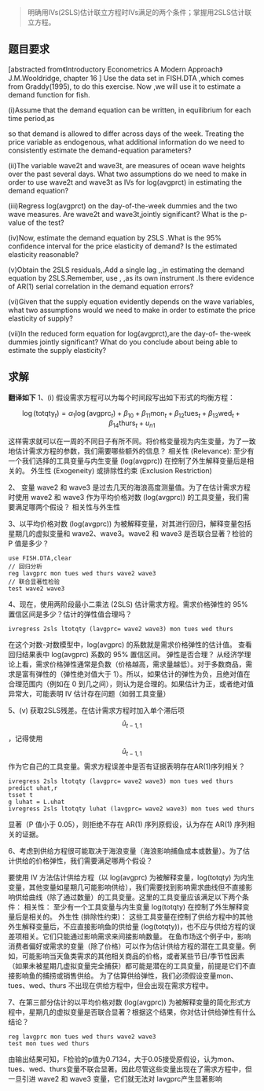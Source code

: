 > 明确用IVs(2SLS)估计联立方程时IVs满足的两个条件；掌握用2SLS估计联立方程。

## 题目要求
 [abstracted from《Introductory Econometrics A Modern Approach》J.M.Wooldridge, chapter 16 ]
 Use the data set in FISH.DTA ,which comes from Graddy(1995), to do this exercise. Now ,we will use it to estimate a demand function for fish.

(i)Assume that the demand equation can be written, in equilibrium for each time period,as

so that demand is allowed to differ across days of the week. Treating the price variable as endogenous, what additional information do we need to consistently estimate the demand-equation parameters?

(ii)The variable wave2t and wave3t, are measures of ocean wave heights over the past several days. What two assumptions do we need to make in order to use wave2t and wave3t as IVs for log(avgprct) in estimating the demand equation?

(iii)Regress log(avgprct) on the day-of-the-week dummies and the two wave measures. Are wave2t and wave3t,jointly significant? What is the p-value of the test?

(iv)Now, estimate the demand equation by 2SLS .What is the 95% confidence interval for the price elasticity of demand? Is the estimated elasticity reasonable?

(v)Obtain the 2SLS residuals,.Add a single lag ,,in estimating the demand equation by 2SLS.Remember, use , ,as its own instrument .Is there evidence of AR(1) serial correlation in the demand equation errors?

(vi)Given that the supply equation evidently depends on the wave variables, what two assumptions would we need to make in order to estimate the price elasticity of supply?

(vii)In the reduced form equation for log(avgprct),are the day-of- the-week dummies jointly significant? What do you conclude about being able to estimate the supply elasticity?

## 求解
**翻译如下**
1、(i) 假设需求方程可以为每个时间段写出如下形式的均衡方程：

$$
\log(\text{totqty}_t) = \alpha_1 \log(\text{avgprc}_t) + \beta_{10} + \beta_{11}\text{mon}_t + \beta_{12}\text{tues}_t + \beta_{13}\text{wed}_t + \beta_{14}\text{thurs}_t + u_{n1}
$$

这样需求就可以在一周的不同日子有所不同。将价格变量视为内生变量，为了一致地估计需求方程的参数，我们需要哪些额外的信息？
相关性 (Relevance): 至少有一个我们选择的工具变量与内生变量 (log(avgprc)) 在控制了外生解释变量后是相关的。
外生性 (Exogeneity) 或排除性约束 (Exclusion Restriction)

2、 变量 wave2 和 wave3 是过去几天的海浪高度测量值。为了在估计需求方程时使用 wave2 和 wave3 作为平均价格对数 (log(avgprc)) 的工具变量，我们需要满足哪两个假设？
相关性与外生性

3、以平均价格对数 (log(avgprc)) 为被解释变量，对其进行回归，解释变量包括星期几的虚拟变量和 wave2、wave3。wave2 和 wave3 是否联合显著？检验的 P 值是多少？
```{stata}
use FISH.DTA,clear
// 回归分析
reg lavgprc mon tues wed thurs wave2 wave3
// 联合显著性检验
test wave2 wave3
```

4、现在，使用两阶段最小二乘法 (2SLS) 估计需求方程。需求价格弹性的 95% 置信区间是多少？估计的弹性值合理吗？
```{stata}
ivregress 2sls ltotqty (lavgprc= wave2 wave3) mon tues wed thurs
```
在这个对数-对数模型中，log(avgprc) 的系数就是需求价格弹性的估计值。
查看回归结果表中 log(avgprc) 系数的 95% 置信区间。
弹性是否合理？ 从经济学理论上看，需求价格弹性通常是负数（价格越高，需求量越低）。对于多数商品，需求是富有弹性的（弹性绝对值大于 1）。所以，如果估计的弹性为负，且绝对值在合理范围内（例如在 0 到几之间），则认为是合理的。如果估计为正，或者绝对值异常大，可能表明 IV 估计存在问题（如弱工具变量）

5、(v) 获取2SLS残差。在估计需求方程时加入单个滞后项$$\hat{u}_{t-1,1}$$，记得使用$$\hat{u}_{t-1,1}$$作为它自己的工具变量。需求方程误差中是否有证据表明存在AR(1)序列相关？
```{stata}
ivregress 2sls ltotqty (lavgprc= wave2 wave3) mon tues wed thurs
predict uhat,r
tsset t
g luhat = L.uhat
ivregress 2sls ltotqty luhat (lavgprc= wave2 wave3) mon tues wed thurs
```
显著（P 值小于 0.05），则拒绝不存在 AR(1) 序列原假设，认为存在 AR(1) 序列相关的证据。

6、考虑到供给方程很可能取决于海浪变量（海浪影响捕鱼成本或数量）。为了估计供给的价格弹性，我们需要满足哪两个假设？

要使用 IV 方法估计供给方程（以 log(avgprc) 为被解释变量，log(totqty) 为内生变量，其他变量如星期几可能影响供给），我们需要找到影响需求曲线但不直接影响供给曲线（除了通过数量）的工具变量。这里的工具变量应该满足以下两个条件：
相关性： 至少有一个工具变量与内生变量 log(totqty) 在控制了外生解释变量后是相关的。
外生性 (排除性约束)： 这些工具变量在控制了供给方程中的其他外生解释变量后，不应直接影响鱼的供给量 (log(totqty))，也不应与供给方程的误差项相关。它们只能通过影响需求来间接影响数量。
在鱼市场这个例子中，影响消费者偏好或需求的变量（除了价格）可以作为估计供给方程的潜在工具变量。例如，可能影响当天鱼类需求的其他相关商品的价格，或者某些节日/季节性因素（如果未被星期几虚拟变量完全捕获）都可能是潜在的工具变量，前提是它们不直接影响鱼的捕捞或销售供给。
为了估算供给弹性，我们必须假设变量mon、tues、wed、thurs 不出现在供给方程中，但会出现在需求方程中。

7、在第三部分估计的以平均价格对数 (log(avgprc)) 为被解释变量的简化形式方程中，星期几的虚拟变量是否联合显著？根据这个结果，你对估计供给弹性有什么结论？
```{stata}
reg lavgprc mon tues wed thurs wave2 wave3
test mon tues wed thurs
```
由输出结果可知，F检验的p值为0.7134，大于0.05接受原假设，认为mon、tues、wed、thurs变量不联合显著。因此尽管这些变量出现在了需求方程中，但一旦引进 wave2 和 wave3 变量，它们就无法对 lavgprc产生显著影响